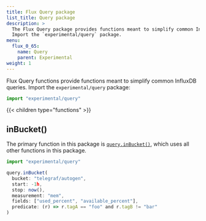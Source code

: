 ```yaml
---
title: Flux Query package
list_title: Query package
description: >
  The Flux Query package provides functions meant to simplify common InfluxDB queries.
  Import the `experimental/query` package.
menu:
  flux_0_65:
    name: Query
    parent: Experimental
weight: 1
---
```


Flux Query functions provide functions meant to simplify common InfluxDB queries.
Import the `experimental/query` package:

```js
import "experimental/query"
```

{{< children type="functions" >}}

## inBucket()
The primary function in this package is [`query.inBucket()`](/flux/v0.65/stdlib/experimental/query/inbucket/),
which uses all other functions in this package.

```js
import "experimental/query"

query.inBucket(
  bucket: "telegraf/autogen",
  start: -1h,
  stop: now(),
  measurement: "mem",
  fields: ["used_percent", "available_percent"],
  predicate: (r) => r.tagA == "foo" and r.tagB != "bar"
)
```
